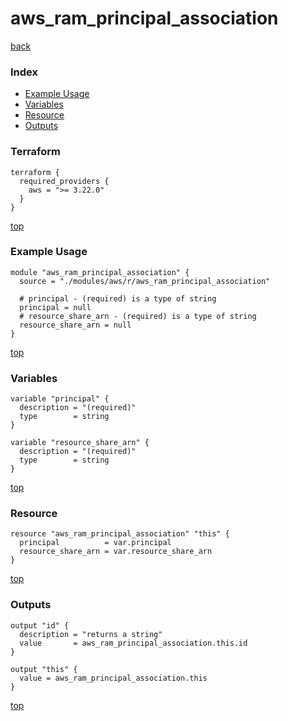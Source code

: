 # aws_ram_principal_association

[back](../aws.md)

### Index

- [Example Usage](#example-usage)
- [Variables](#variables)
- [Resource](#resource)
- [Outputs](#outputs)

### Terraform

```hcl
terraform {
  required_providers {
    aws = ">= 3.22.0"
  }
}
```

[top](#index)

### Example Usage

```hcl
module "aws_ram_principal_association" {
  source = "./modules/aws/r/aws_ram_principal_association"

  # principal - (required) is a type of string
  principal = null
  # resource_share_arn - (required) is a type of string
  resource_share_arn = null
}
```

[top](#index)

### Variables

```hcl
variable "principal" {
  description = "(required)"
  type        = string
}

variable "resource_share_arn" {
  description = "(required)"
  type        = string
}
```

[top](#index)

### Resource

```hcl
resource "aws_ram_principal_association" "this" {
  principal          = var.principal
  resource_share_arn = var.resource_share_arn
}
```

[top](#index)

### Outputs

```hcl
output "id" {
  description = "returns a string"
  value       = aws_ram_principal_association.this.id
}

output "this" {
  value = aws_ram_principal_association.this
}
```

[top](#index)